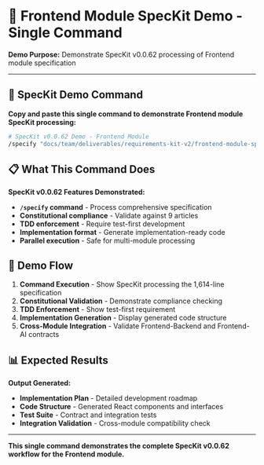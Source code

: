 # 🚀 **Frontend Module SpecKit Demo - Single Command**

**Demo Purpose:** Demonstrate SpecKit v0.0.62 processing of Frontend module specification

---

## 🎯 **SpecKit Demo Command**

**Copy and paste this single command to demonstrate Frontend module SpecKit processing:**

```bash
# SpecKit v0.0.62 Demo - Frontend Module
/specify "docs/team/deliverables/requirements-kit-v2/frontend-module-spec.md" --format=implementation --output=.dev/ai/speckit-output/frontend-module --validate-constitution --enable-tdd --parallel-safe
```

## 📋 **What This Command Does**

**SpecKit v0.0.62 Features Demonstrated:**

- **`/specify` command** - Process comprehensive specification
- **Constitutional compliance** - Validate against 9 articles
- **TDD enforcement** - Require test-first development
- **Implementation format** - Generate implementation-ready code
- **Parallel execution** - Safe for multi-module processing

## 🎪 **Demo Flow**

1. **Command Execution** - Show SpecKit processing the 1,614-line specification
2. **Constitutional Validation** - Demonstrate compliance checking
3. **TDD Enforcement** - Show test-first requirement
4. **Implementation Generation** - Display generated code structure
5. **Cross-Module Integration** - Validate Frontend-Backend and Frontend-AI contracts

## 📊 **Expected Results**

**Output Generated:**

- **Implementation Plan** - Detailed development roadmap
- **Code Structure** - Generated React components and interfaces
- **Test Suite** - Contract and integration tests
- **Integration Validation** - Cross-module compatibility check

---

**This single command demonstrates the complete SpecKit v0.0.62 workflow for the Frontend module.**
